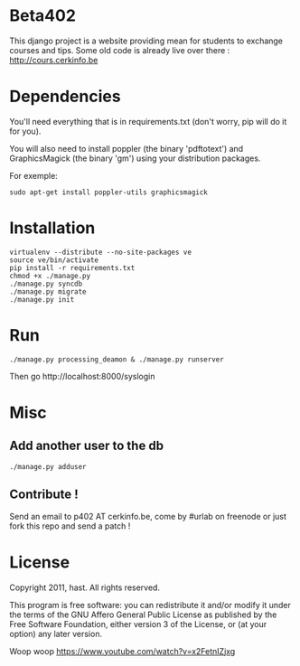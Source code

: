 Beta402
====

This django project is a website providing mean for students to exchange courses and tips.
Some old code is already live over there : http://cours.cerkinfo.be

Dependencies
============

You'll need everything that is in requirements.txt (don't worry, pip will do it for you).

You will also need to install poppler (the binary 'pdftotext') and GraphicsMagick (the binary 'gm') using your distribution packages.

For exemple:

    sudo apt-get install poppler-utils graphicsmagick

Installation
============

    virtualenv --distribute --no-site-packages ve
    source ve/bin/activate
    pip install -r requirements.txt
    chmod +x ./manage.py
    ./manage.py syncdb
    ./manage.py migrate
    ./manage.py init

Run
===

	./manage.py processing_deamon & ./manage.py runserver

Then go http://localhost:8000/syslogin

Misc
====

Add another user to the db
--------------------------

	./manage.py adduser

Contribute !
------------

Send an email to p402 AT cerkinfo.be, come by #urlab on freenode or just fork this repo and send a patch !


License
=======

Copyright 2011, hast. All rights reserved.

This program is free software: you can redistribute it and/or modify
it under the terms of the GNU Affero General Public License as
published by the Free Software Foundation, either version 3 of the
License, or (at your option) any later version.


Woop woop https://www.youtube.com/watch?v=x2FetnIZjxg